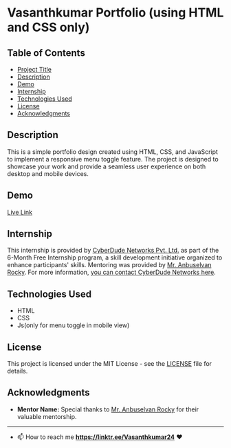 # Vasanthkumar Portfolio (using HTML and CSS only)

## Table of Contents
- [Project Title](#project-title)
- [Description](#description)
- [Demo](#demo)
- [Internship](#internship)
- [Technologies Used](#technologies-used)
- [License](#license)
- [Acknowledgments](#acknowledgments)
## Description
This is a simple portfolio design created using HTML, CSS, and JavaScript to implement a responsive menu toggle feature. The project is designed to showcase your work and provide a seamless user experience on both desktop and mobile devices.
## Demo
<a target="_blank" href="https://vk2401.github.io/portfolio/">Live Link</a>

## Internship
This internship is provided by [CyberDude Networks Pvt. Ltd.](https://youtube.com/cyberdudenetworks) as part of the 6-Month Free Internship program, a skill development initiative organized to enhance participants' skills. Mentoring was provided by [Mr. Anbuselvan Rocky](https://instagram.com/anbuselvanrocky). For more information, [you can contact CyberDude Networks here](https://cyberdudenetworks.com).
## Technologies Used 
- HTML
- CSS
- Js(only for menu toggle in mobile view)

## License
This project is licensed under the MIT License - see the [LICENSE](LICENSE) file for details.
## Acknowledgments
- **Mentor Name:** Special thanks to [Mr. Anbuselvan Rocky](https://instagram.com/anbuselvanrocky) for their valuable mentorship.
---
- 📫 How to reach me **https://linktr.ee/Vasanthkumar24** ❤️